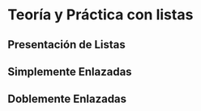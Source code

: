 # Teoría y Práctica con listas

## Presentación de Listas

## Simplemente Enlazadas

## Doblemente Enlazadas
